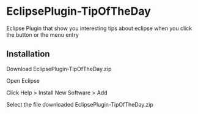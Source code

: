 # EclipsePlugin-TipOfTheDay

Eclipse Plugin that show you interesting tips about eclipse when you click the button or the menu entry

## Installation

Download EclipsePlugin-TipOfTheDay.zip

Open Eclipse

Click Help > Install New Software > Add 

Select the file downloaded EclipsePlugin-TipOfTheDay.zip

